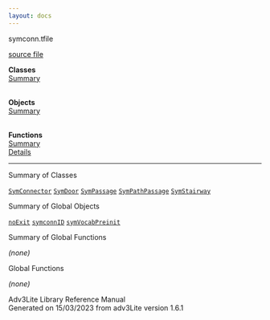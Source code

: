 ```yaml
---
layout: docs
---
```

<span class="title">symconn.t</span><span class="type">file</span>

[source file](../source/symconn.t.html)

**Classes**  
[Summary](#_ClassSummary_)  
 

**Objects**  
[Summary](#_ObjectSummary_)  
 

**Functions**  
[Summary](#_FunctionSummary_)  
[Details](#_Functions_)



---------------------------------------------------------------------------



<span id="_ClassSummary_"></span>



<span class="hdln">Summary of Classes</span>  



[`SymConnector`](../object/SymConnector.html) [`SymDoor`](../object/SymDoor.html) [`SymPassage`](../object/SymPassage.html) [`SymPathPassage`](../object/SymPathPassage.html) [`SymStairway`](../object/SymStairway.html)
<span id="_ObjectSummary_"></span>



<span class="hdln">Summary of Global Objects</span>  



[`noExit`](../object/noExit.html) [`symconnID`](../object/symconnID.html) [`symVocabPreinit`](../object/symVocabPreinit.html)
<span id="FunctionSummary_"></span>



<span class="hdln">Summary of Global Functions</span>  



*(none)* <span id="_Functions_"></span>



<span class="hdln">Global Functions</span>  



*(none)*



Adv3Lite Library Reference Manual  
Generated on 15/03/2023 from adv3Lite version 1.6.1


